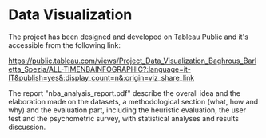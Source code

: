 # Data Visualization

The project has been designed and developed on Tableau Public and it's accessible from the following link:

https://public.tableau.com/views/Project_Data_Visualization_Baghrous_Barletta_Spezia/ALL-TIMENBAINFOGRAPHIC?:language=it-IT&publish=yes&:display_count=n&:origin=viz_share_link

The report "nba_analysis_report.pdf" describe the overall idea and the elaboration made on the datasets, a methodological section (what, how and why) and the evaluation part, including the heuristic evaluation, the user test and the psychometric survey, with statistical analyses and results discussion.
